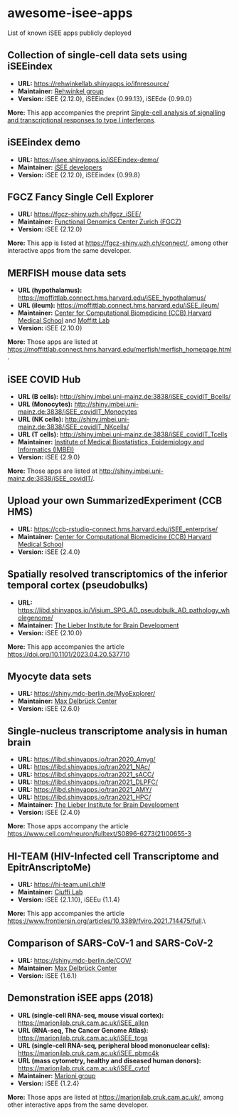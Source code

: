 # awesome-isee-apps

List of known iSEE apps publicly deployed

## Collection of single-cell data sets using iSEEindex

- **URL:** <https://rehwinkellab.shinyapps.io/ifnresource/>
- **Maintainer:** [Rehwinkel group](https://www.imm.ox.ac.uk/research/research-groups/rehwinkel-group-nucleic-acid-sensing)
- **Version:** iSEE {2.12.0}, iSEEindex {0.99.13}, iSEEde {0.99.0}

**More:** This app accompanies the preprint [Single-cell analysis of signalling and transcriptional responses to type I interferons](https://www.biorxiv.org/content/10.1101/2023.07.03.547491v1).

## iSEEindex demo

- **URL:** <https://isee.shinyapps.io/iSEEindex-demo/>
- **Maintainer:** [iSEE developers](https://github.com/iSEE)
- **Version:** iSEE {2.12.0}, iSEEindex {0.99.8}

## FGCZ Fancy Single Cell Explorer

- **URL:** <https://fgcz-shiny.uzh.ch/fgcz_iSEE/>
- **Maintainer:** [Functional Genomics Center Zurich (FGCZ)](https://fgcz.ch/)
- **Version:** iSEE {2.12.0}

**More:** This app is listed at <https://fgcz-shiny.uzh.ch/connect/>, among other interactive apps from the same developer.

## MERFISH mouse data sets

- **URL (hypothalamus):** <https://moffittlab.connect.hms.harvard.edu/iSEE_hypothalamus/>
- **URL (ileum):** <https://moffittlab.connect.hms.harvard.edu/iSEE_ileum/>
- **Maintainer:** [Center for Computational Biomedicine (CCB) Harvard Medical School](https://computationalbiomed.hms.harvard.edu/) and [Moffitt Lab](https://moffittlab.github.io/)
- **Version:** iSEE {2.10.0}

**More:** Those apps are listed at <https://moffittlab.connect.hms.harvard.edu/merfish/merfish_homepage.html>.

## iSEE COVID Hub

- **URL (B cells):** <http://shiny.imbei.uni-mainz.de:3838/iSEE_covidIT_Bcells/>
- **URL (Monocytes):** <http://shiny.imbei.uni-mainz.de:3838/iSEE_covidIT_Monocytes>
- **URL (NK cells):** <http://shiny.imbei.uni-mainz.de:3838/iSEE_covidIT_NKcells/>
- **URL (T cells):** <http://shiny.imbei.uni-mainz.de:3838/iSEE_covidIT_Tcells>
- **Maintainer:** [Institute of Medical Biostatistics, Epidemiology and Informatics (IMBEI)](https://www.unimedizin-mainz.de/imbei/imbei/welcome-page.html?L=1)
- **Version:** iSEE {2.9.0}

**More:** Those apps are listed at <http://shiny.imbei.uni-mainz.de:3838/iSEE_covidIT/>.

## Upload your own SummarizedExperiment (CCB HMS)

- **URL:** <https://ccb-rstudio-connect.hms.harvard.edu/iSEE_enterprise/>
- **Maintainer:** [Center for Computational Biomedicine (CCB) Harvard Medical School](https://computationalbiomed.hms.harvard.edu/)
- **Version:** iSEE {2.4.0}

## Spatially resolved transcriptomics of the inferior temporal cortex (pseudobulks)

- **URL:** <https://libd.shinyapps.io/Visium_SPG_AD_pseudobulk_AD_pathology_wholegenome/>
- **Maintainer:** [The Lieber Institute for Brain Development](https://www.libd.org/)
- **Version:** iSEE {2.10.0}

**More:** This app accompanies the article <https://doi.org/10.1101/2023.04.20.537710>

## Myocyte data sets

- **URL:** <https://shiny.mdc-berlin.de/MyoExplorer/>
- **Maintainer:** [Max Delbrück Center](https://www.mdc-berlin.de/)
- **Version:** iSEE {2.6.0}

## Single-nucleus transcriptome analysis in human brain

- **URL:** <https://libd.shinyapps.io/tran2020_Amyg/>
- **URL:** <https://libd.shinyapps.io/tran2021_NAc/>
- **URL:** <https://libd.shinyapps.io/tran2021_sACC/>
- **URL:** <https://libd.shinyapps.io/tran2021_DLPFC/>
- **URL:** <https://libd.shinyapps.io/tran2021_AMY/>
- **URL:** <https://libd.shinyapps.io/tran2021_HPC/>
- **Maintainer:** [The Lieber Institute for Brain Development](https://www.libd.org/)
- **Version:** iSEE {2.4.0}

**More:** Those apps accompany the article <https://www.cell.com/neuron/fulltext/S0896-6273(21)00655-3>

## HI-TEAM (HIV-Infected cell Transcriptome and EpitrAnscriptoMe)

- **URL:** <https://hi-team.unil.ch/#>
- **Maintainer:** [Ciuffi Lab](https://www.chuv.ch/en/microbiologie/imu-home/research/research-groups/angela-ciuffi)
- **Version:** iSEE {2.1.10}, iSEEu {1.1.4}

**More:** This app accompanies the article <https://www.frontiersin.org/articles/10.3389/fviro.2021.714475/full>.\

## Comparison of SARS-CoV-1 and SARS-CoV-2 

- **URL:** <https://shiny.mdc-berlin.de/COV/>
- **Maintainer:** [Max Delbrück Center](https://www.mdc-berlin.de/)
- **Version:** iSEE {1.6.1}

## Demonstration iSEE apps (2018)

- **URL (single-cell RNA-seq, mouse visual cortex):** <https://marionilab.cruk.cam.ac.uk/iSEE_allen>
- **URL (RNA-seq, The Cancer Genome Atlas):** <https://marionilab.cruk.cam.ac.uk/iSEE_tcga>
- **URL (single-cell RNA-seq, peripheral blood mononuclear cells):** <https://marionilab.cruk.cam.ac.uk/iSEE_pbmc4k>
- **URL (mass cytometry, healthy and diseased human donors):** <https://marionilab.cruk.cam.ac.uk/iSEE_cytof>
- **Maintainer:** [Marioni group](https://www.cruk.cam.ac.uk/research-groups/marioni-group)
- **Version:** iSEE {1.2.4}

**More:** Those apps are listed at <https://marionilab.cruk.cam.ac.uk/>, among other interactive apps from the same developer.
